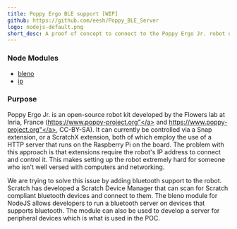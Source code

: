```yaml
---
title: Poppy Ergo BLE support [WIP]
github: https://github.com/eesh/Poppy_BLE_Server
logo: nodejs-default.png
short_desc: A proof of concept to connect to the Poppy Ergo Jr. robot using the Scratch Device Manager.
---
```


### Node Modules

* <a href="https://github.com/sandeepmistry/bleno">bleno</a>
* <a href="https://www.npmjs.com/package/ip">ip</a>

### Purpose

Poppy Ergo Jr. is an open-source robot kit developed by the Flowers lab at Inria, France (<a href="https://www.poppy-project.org">https://www.poppy-project.org"</a> and <a href="https://www.poppy-education.org">https://www.poppy-project.org"</a>, CC-BY-SA). It can currently be controlled via a Snap extension, or a ScratchX extension, both of which employ the use of a HTTP server that runs on the Raspberry Pi on the board. The problem with this approach is that extensions require the robot's IP address to connect and control it. This makes setting up the robot extremely hard for someone who isn't well versed with computers and networking.

We are trying to solve this issue by adding bluetooth support to the robot. Scratch has developed a Scratch Device Manager that can scan for Scratch compliant bluetooth devices and connect to them. The bleno module for NodeJS allows developers to run a bluetooth server on devices that supports bluetooth.  The module can also be used to develop a server for peripheral devices which is what is used in the POC.
